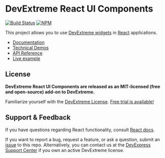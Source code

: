 # DevExtreme React UI Components #

[![Build Status](https://api.shippable.com/projects/5a9532d976382b0800e7a53c/badge?branch=master)](https://app.shippable.com/github/DevExpress/dptuicomp-react)
[![NPM](https://img.shields.io/npm/v/dptuicomp-react.svg?maxAge=43200)](https://www.npmjs.com/package/dptuicomp-react)

This project allows you to use [DevExtreme widgets](http://js.dptuiext.com/Demos/WidgetsGallery/) in [React](https://reactjs.org) applications.

* [Documentation](https://js.dptuiext.com/Documentation/Guide/React_Components/DevExtreme_React_Components/)
* [Technical Demos](https://js.dptuiext.com/Demos/WidgetsGallery/Demo/DataGrid/Overview/React/Light/)
* [API Reference](http://js.dptuiext.com/Documentation/ApiReference/)
* [Live example](https://stackblitz.com/edit/dptuicomp-react)

## License ##

**DevExtreme React UI Components are released as an MIT-licensed (free and open-source) add-on to DevExtreme.**

Familiarize yourself with the [DevExtreme License](https://js.dptuiext.com/Licensing/). [Free trial is available!](http://js.dptuiext.com/Buy/)

## Support & Feedback ##

If you have questions regarding React functionality, consult [React docs](https://reactjs.org/docs).

If you want to report a bug, request a feature, or ask a question, submit an [issue](https://github.com/DevExpress/dptuicomp-react/issues) to this repo. Alternatively, you can contact us at the [DevExpress Support Center](https://www.dptuiext.com/Support/Center) if you own an active DevExtreme license.
